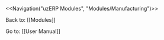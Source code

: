 <<Navigation("uzERP Modules", "Modules/Manufacturing")>>

Back to: [[Modules]]

Go to: [[User Manual]]
